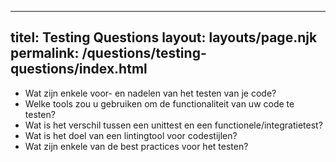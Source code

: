 ***

## titel: Testing Questions&#xA;layout: layouts/page.njk&#xA;permalink: /questions/testing-questions/index.html

*   Wat zijn enkele voor- en nadelen van het testen van je code?
*   Welke tools zou u gebruiken om de functionaliteit van uw code te testen?
*   Wat is het verschil tussen een unittest en een functionele/integratietest?
*   Wat is het doel van een lintingtool voor codestijlen?
*   Wat zijn enkele van de best practices voor het testen?
